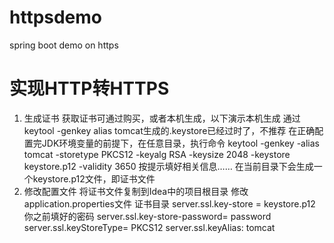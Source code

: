 # httpsdemo
spring boot demo on https


# 实现HTTP转HTTPS
1. 生成证书
获取证书可通过购买，或者本机生成，以下演示本机生成
通过keytool -genkey alias tomcat生成的.keystore已经过时了，不推荐
在正确配置完JDK环境变量的前提下，在任意目录，执行命令 
keytool -genkey -alias tomcat -storetype PKCS12 -keyalg RSA -keysize 2048 -keystore keystore.p12 -validity 3650
按提示填好相关信息……
在当前目录下会生成一个keystore.p12文件，即证书文件
2. 修改配置文件
将证书文件复制到Idea中的项目根目录
修改application.properties文件
证书目录
server.ssl.key-store = keystore.p12
你之前填好的密码
server.ssl.key-store-password= password
server.ssl.keyStoreType= PKCS12
server.ssl.keyAlias: tomcat
